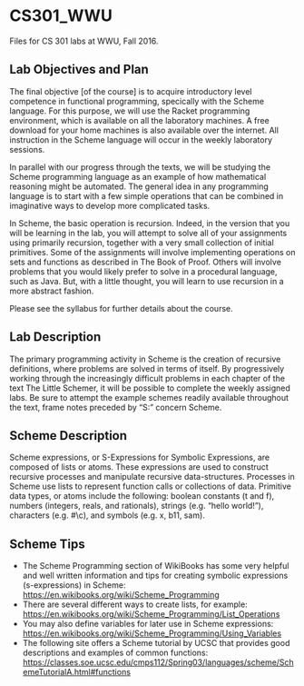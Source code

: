 # CS301_WWU
Files for CS 301 labs at WWU, Fall 2016.

## Lab Objectives and Plan
The final objective [of the course] is to acquire introductory level competence in functional programming, specically
with the Scheme language. For this purpose, we will use the Racket programming environment, which is available on all the laboratory machines. A free download for your home machines is also available over the internet. All instruction in the Scheme language will occur in the weekly laboratory sessions.

In parallel with our progress through the texts, we will be studying the Scheme programming language as an example of how mathematical reasoning might be automated. The general idea in any programming language is to start with a few simple operations that can be combined in imaginative ways to develop more complicated tasks.

In Scheme, the basic operation is recursion. Indeed, in the version that you will be learning in the lab, you will attempt to solve all of your assignments using primarily recursion,  together with a very small collection of initial primitives. Some of the assignments will involve implementing operations on sets and functions as described in The Book of Proof. Others will involve problems that you would likely prefer to solve in a procedural language, such as Java.  But, with a little thought, you will learn to use recursion in a more abstract fashion.

Please see the syllabus for further details about the course.

## Lab Description
The primary programming activity in Scheme is the creation of recursive definitions, where problems are solved in terms of itself. By progressively working through the increasingly difficult problems in each chapter of the text The Little Schemer, it will be possible to complete the weekly assigned labs. Be sure to attempt the example schemes readily available throughout the text, frame notes preceded by “S:” concern Scheme.

## Scheme Description
Scheme expressions, or S-Expressions for Symbolic Expressions, are composed of lists or atoms. These expressions are used to construct recursive processes and manipulate recursive data-structures. Processes in Scheme use lists to represent function calls or collections of data. Primitive data types, or atoms include the following: boolean constants (t and f), numbers (integers, reals, and rationals), strings (e.g. “hello world!”), characters (e.g. #\c), and symbols (e.g. x, b11, sam).

## Scheme Tips
* The Scheme Programming section of WikiBooks has some very helpful and well written information and tips for creating symbolic expressions (s-expressions) in Scheme: https://en.wikibooks.org/wiki/Scheme_Programming 
* There are several different ways to create lists, for example: https://en.wikibooks.org/wiki/Scheme_Programming/List_Operations
* You may also define variables for later use in Scheme expressions: https://en.wikibooks.org/wiki/Scheme_Programming/Using_Variables 
* The following site offers a Scheme tutorial by UCSC that provides good descriptions and examples of common functions: https://classes.soe.ucsc.edu/cmps112/Spring03/languages/scheme/SchemeTutorialA.html#functions
